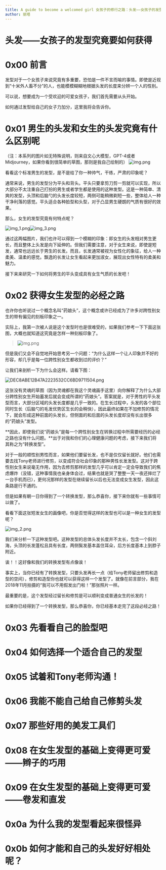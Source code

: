 ```yaml
---
title: A guide to become a welcomed girl 女孩子的修行之路：头发——女孩子的发型究竟要如何获得
author: 丽塔
---
```


# 头发——女孩子的发型究竟要如何获得

# 0x00 前言
发型对于一个女孩子来说究竟有多重要，恐怕是一件不言而喻的事情。即使是近视到“十米外人畜不分”的人，也能模模糊糊地根据头发的长度来分辨一个人的性别。

可以说，想要成为一个受欢迎的可爱女孩子，我们首先需要从头开始。

如何通过发型给自己的女子力加分，这里我将会告诉你。

# 0x01 男生的头发和女生的头发究竟有什么区别呢
（注：本系列的图片如无特殊说明，则来自文心大模型，GPT-4或者Midjourney，如果你看到很简单的草图，那则是我自己绘制的）
![img.png](img/img.png)

看看这个标准男生的发型，是不是给了你一种帅气，干练，严肃的印象呢？

通常来说，男生的发型分为平头和背头。平头只要拿剪刀剪一剪就可以实现，所以大部分不太注重自己打扮的男生或者学生都是使用的这种发型。这是一种简单、清爽的发型，头顶和后脑勺的头发长度较短，两侧可能稍微剃短一些，整体给人一种干净利落的感觉。平头适合各种脸型和头型，对于凸显男生硬朗的气质有很好的效果。

那么，女生的发型究竟有何特点呢？

![img_1.png](img/img_1.png)![img_3.png](img/img_3.png)

通过这两幅图片，我们也许可以得到一个模糊的印象：即女生的头发相对男生更长，而且整体上头发是向下延伸的。但我们需要注意，对于女生来说，即使是短发，通常也远远长于男生的长发。而且，长发通常被视为女性化的象征，给人一种柔美、温柔的感觉。飘逸的长发让女生看起来更加淑女，展现出女性特有的柔美和魅力。

接下来来研究一下如何将男生的平头变成具有女生气质的长发吧！
# 0x02 获得女生发型的必经之路
也许你也听说过一个概念名叫“药娘头”，这个概念或许已经成为了许多对跨性别女生的带有偏见的刻板印象之一。

实际上，我第一次被人说是这个发型时也是很难受的，如果我们参考一下下面这张图，大概也就知道这究竟是怎样一种刻板印象了。

> ![img.png](img/img-ynt.png)

但是我们又会不自觉地开始思考另一个问题：“为什么这样一个让人印象并不好的形容，却几乎是每一位跨性别女生都收到过的评价？“

让我们来剖析一下为什么会这样。请看下图：

![DEC8ABE12B47A2223532CC6BD9711504.png](img%2FDEC8ABE12B47A2223532CC6BD9711504.png)

这张没有灵魂的草图（因为灵魂都在我这个灵魂画手这里）向你解释了为什么大部分跨性别女生开始蓄发后就会变成所谓的“药娘头”。答案就是，对于男性的平头发型而言，大部分区域的头发长度都是几乎一致的。在生长过程中，头发的各个部位同时生长（后脑勺的毛发优势区生长的会稍快），因此最终如果在不加修剪的情况下，就会形成这种前面的头发长，但侧面的和后面的头发长度却没有长出很多的“药娘头”发型。

**因此，即使我们说“药娘头”是每一个跨性别女生在转换过程中所需要经历的必经之路也没有什么问题。**出于对我和你们的心理健康问题的考虑，接下来我们将其称之为“转换发型”。

对于一般的顺性别男性而言，如果他们要留长发，也不是仅仅留长就好。他们也需要去找Tony老师进行修剪，以变成符合社会印象的那种男性长发发型。这对于跨性别女生来说毫无作用，因为去修剪那样的发型几乎可以肯定一定会导致我们的焦虑爆炸（没错，这种事情我也亲身体会过，结果也就是哭了整整一天一夜还摔烂了一台手机而已），更何况那样的发型在继续留长以后也无法变成女生发型，因此这条路是行不通的。

但是如果有朝一日你得到了一个转换发型，那么恭喜你，接下来你就有一些事情可以做了。

看看下面这张短发女生的画像吧，你是否觉得这样的发型也可以是一种女生的发型呢？

![img_2.png](img/img_2.png)

我们来分析一下这种发型吧。这种发型的总体头发长度并不太长，包含一个斜刘海，头顶的长发蓬松且具有长度，两侧鬓发基本盖住耳朵，后方长度基本上到脖子附近。

诶！！这好像和我们的转换发型有点像诶！

事实上，当你已经有了转换发型，只要头发再长一点（给Tony老师留出修剪和造型的空间），修剪和造型你也就可以获得这样一个发型了。就像在前言部分，我在2018年11月拍摄的“我可以不用假发出门啦！”那张照片一样。

最重要的是，这个发型经过留长和修剪是可以顺利变成普通女生的长发的！

如果你已经得到了一个转换发型，那么恭喜你，你已经基本走完了这段必经之路！
# 0x03 先看看自己的脸型吧

# 0x04 如何选择一个适合自己的发型

# 0x05 试着和Tony老师沟通！

# 0x06 我能不能自己给自己修剪头发

# 0x07 那些好用的美发工具们

# 0x08 在女生发型的基础上变得更可爱——辫子的巧用

# 0x09 在女生发型的基础上变得更可爱——卷发和直发

# 0x0a 为什么我的发型看起来很怪异

# 0x0b 如何才能和自己的头发好好相处呢？